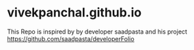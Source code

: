 # vivekpanchal.github.io


This Repo is inspired by by developer saadpasta and his project https://github.com/saadpasta/developerFolio
